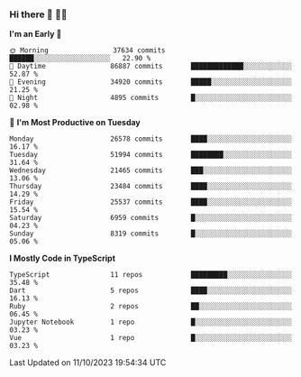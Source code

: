 ### Hi there 👋 🧑‍💻



<!--START_SECTION:waka-->
**I'm an Early 🐤** 

```text
🌞 Morning                37634 commits       ██████░░░░░░░░░░░░░░░░░░░   22.90 % 
🌆 Daytime                86887 commits       █████████████░░░░░░░░░░░░   52.87 % 
🌃 Evening                34920 commits       █████░░░░░░░░░░░░░░░░░░░░   21.25 % 
🌙 Night                  4895 commits        █░░░░░░░░░░░░░░░░░░░░░░░░   02.98 % 
```
📅 **I'm Most Productive on Tuesday** 

```text
Monday                   26578 commits       ████░░░░░░░░░░░░░░░░░░░░░   16.17 % 
Tuesday                  51994 commits       ████████░░░░░░░░░░░░░░░░░   31.64 % 
Wednesday                21465 commits       ███░░░░░░░░░░░░░░░░░░░░░░   13.06 % 
Thursday                 23484 commits       ████░░░░░░░░░░░░░░░░░░░░░   14.29 % 
Friday                   25537 commits       ████░░░░░░░░░░░░░░░░░░░░░   15.54 % 
Saturday                 6959 commits        █░░░░░░░░░░░░░░░░░░░░░░░░   04.23 % 
Sunday                   8319 commits        █░░░░░░░░░░░░░░░░░░░░░░░░   05.06 % 
```


**I Mostly Code in TypeScript** 

```text
TypeScript               11 repos            █████████░░░░░░░░░░░░░░░░   35.48 % 
Dart                     5 repos             ████░░░░░░░░░░░░░░░░░░░░░   16.13 % 
Ruby                     2 repos             ██░░░░░░░░░░░░░░░░░░░░░░░   06.45 % 
Jupyter Notebook         1 repo              █░░░░░░░░░░░░░░░░░░░░░░░░   03.23 % 
Vue                      1 repo              █░░░░░░░░░░░░░░░░░░░░░░░░   03.23 % 
```




 Last Updated on 11/10/2023 19:54:34 UTC
<!--END_SECTION:waka-->



